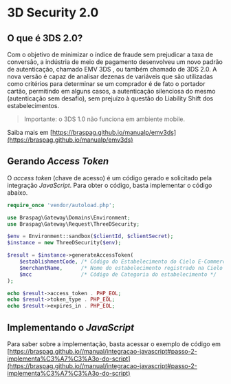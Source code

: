 # 3D Security 2.0

## O que é 3DS 2.0?

Com o objetivo de minimizar o índice de fraude sem prejudicar a taxa de conversão, a indústria de meio de pagamento desenvolveu um novo padrão de autenticação, chamado EMV 3DS , ou também chamado de 3DS 2.0. A nova versão é capaz de analisar dezenas de variáveis que são utilizadas como critérios para determinar se um comprador é de fato o portador cartão, permitindo em alguns casos, a autenticação silenciosa do mesmo (autenticação sem desafio), sem prejuízo à questão do Liability Shift dos estabelecimentos.

 > Importante: o 3DS 1.0 não funciona em ambiente mobile.

Saiba mais em [https://braspag.github.io/manualp/emv3ds](https://braspag.github.io/manualp/emv3ds)

## Gerando *Access Token*

O *access token* (chave de acesso) é um código gerado e solicitado pela integração *JavaScript*. Para obter o código, basta implementar o código abaixo.

```php
require_once 'vendor/autoload.php';

use Braspag\Gateway\Domains\Environment;
use Braspag\Gateway\Request\ThreeDSecurity;

$env = Environment::sandbox($clientId, $clientSecret);
$instance = new ThreeDSecurity($env);

$result = $instance->generateAccessToken(
    $establishmentCode, /* Código do Estabelecimento do Cielo E-Commerce 3.0 */
    $merchantName,      /* Nome do estabelecimento registrado na Cielo */
    $mcc                /* Código de Categoria do estabelecimento */
);

echo $result->access_token . PHP_EOL;
echo $result->token_type . PHP_EOL;
echo $result->expires_in . PHP_EOL;
```

## Implementando o *JavaScript*

Para saber sobre a implementação, basta acessar o exemplo de código em [https://braspag.github.io//manual/integracao-javascript#passo-2-implementa%C3%A7%C3%A3o-do-script](https://braspag.github.io//manual/integracao-javascript#passo-2-implementa%C3%A7%C3%A3o-do-script)